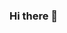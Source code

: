 ### Hi there 👋

<!--
**vishvajeet-y/vishvajeet-y** is a ✨ _special_ ✨ repository because its `README.md` (this file) appears on your GitHub profile.

Here are some ideas to get you started:

- 🔭 I’m currently working on ...
- 🌱 I’m currently learning ...React Js
- 👯 I’m looking to collaborate on ... ReactJs and Node Js
- 🤔 I’m looking for help with ...React Js
- 💬 Ask me about ...
- 📫 How to reach me: ...
- 😄 Pronouns: ...
- ⚡ Fun fact: ...
-->
